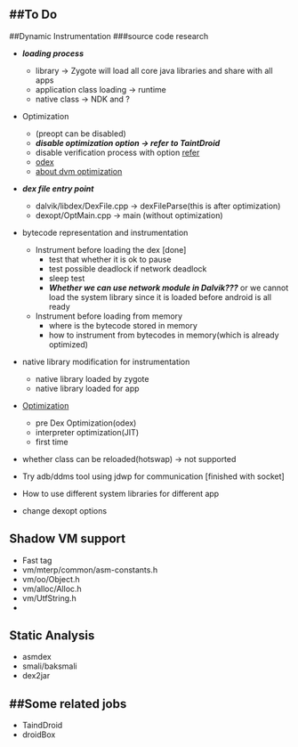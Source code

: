 ##To Do
---

##Dynamic Instrumentation
###source code research
* ___loading process___
  * library -> Zygote will load all core java libraries and share with all apps
  * application class loading -> runtime
  * native class -> NDK and ?
* Optimization
  * (preopt can be disabled)
  * ___disable optimization option -> refer to TaintDroid___
  * disable verification process with option [refer](http://www.netmite.com/android/mydroid/dalvik/docs/embedded-vm-control.html)
  * [odex](https://code.google.com/p/smali/wiki/DeodexInstructions)
  * [about dvm optimization](http://www.netmite.com/android/mydroid/dalvik/docs/dexopt.html)
* ___dex file entry point___
  * dalvik/libdex/DexFile.cpp -> dexFileParse(this is after optimization)
  * dexopt/OptMain.cpp -> main (without optimization)

* bytecode representation and instrumentation
  * Instrument before loading the dex [done]
    * test that whether it is ok to pause
    * test possible deadlock if network deadlock
    * sleep test
    * ___Whether we can use network module in Dalvik???___ or we cannot load the system library since it is loaded before android is all ready
  * Instrument before loading from memory
    * where is the bytecode stored in memory
    * how to instrument from bytecodes in memory(which is already optimized)
    
* native library modification for instrumentation
   * native library loaded by zygote
   * native library loaded for app

* [Optimization](http://www.netmite.com/android/mydroid/dalvik/docs/dexopt.html)
  * pre Dex Optimization(odex)
  * interpreter optimization(JIT)
  * first time
  
* whether class can be reloaded(hotswap) -> not supported

* Try adb/ddms tool using jdwp for communication [finished with socket]

* How to use different system libraries for different app
 * change dexopt options

## Shadow VM support
 * Fast tag
  * vm/mterp/common/asm-constants.h
  * vm/oo/Object.h
  * vm/alloc/Alloc.h
  * vm/UtfString.h
  * 
## Static Analysis
 * asmdex
 * smali/baksmali
 * dex2jar


##Some related jobs
---
* TaindDroid
* droidBox
